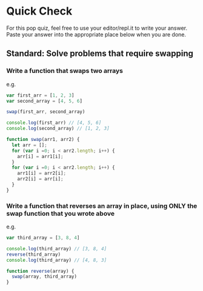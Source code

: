 # Quick Check

For this pop quiz, feel free to use your editor/repl.it to write your answer.
Paste your answer into the appropriate place below when you are done.

## Standard: Solve problems that require swapping

### Write a function that swaps two arrays

e.g.
```js
var first_arr = [1, 2, 3]
var second_array = [4, 5, 6]

swap(first_arr, second_array)

console.log(first_arr) // [4, 5, 6]
console.log(second_array) // [1, 2, 3]
```

```js
function swap(arr1, arr2) {
  let arr = [];
  for (var i =0; i < arr2.length; i++) {
    arr[i] = arr1[i];
  }
  for (var i =0; i < arr2.length; i++) {
    arr1[i] = arr2[i];
    arr2[i] = arr[i];
  }
}
```

### Write a function that reverses an array in place, using ONLY the swap function that you wrote above

e.g.
```js
var third_array = [3, 8, 4]

console.log(third_array) // [3, 8, 4]
reverse(third_array)
console.log(third_array) // [4, 8, 3]
```

```js
function reverse(array) {
  swap(array, third_array)
}
```
